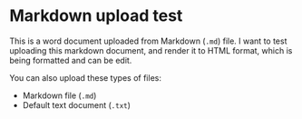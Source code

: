 # Markdown upload test

This is a word document uploaded from Markdown (`.md`) file. I want to test uploading this markdown document, and render it to HTML format, which is being formatted and can be edit.

You can also upload these types of files:
- Markdown file (`.md`)
- Default text document (`.txt`)

